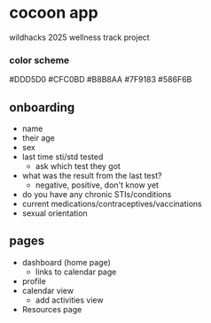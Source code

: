 # cocoon app

wildhacks 2025 wellness track project

### color scheme

#DDD5D0
#CFC0BD
#B8B8AA
#7F9183
#586F6B

## onboarding

- name
- their age
- sex
- last time sti/std tested
  - ask which test they got
- what was the result from the last test?
    - negative, positive, don't know yet
- do you have any chronic STIs/conditions
- current medications/contraceptives/vaccinations
- sexual orientation

## pages

- dashboard (home page)
  - links to calendar page
- profile
- calendar view
  - add activities view
- Resources page
